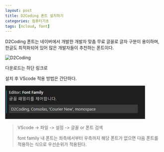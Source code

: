 ```yaml
---
layout: post
title: D2Coding 폰트 설치하기
categories: 컴퓨터기초
tags: [ncloud, font]
---
```


D2Coding 폰트는 네이버에서 개발한 개발자 맞춤 무료 글꼴로
글자 구분이 용이하며, 한글도 최적화되어 있어
많은 개발자들이 추천하는 폰트이다.

![D2Coding](https://cloud.githubusercontent.com/assets/6773678/19587983/8d1a2304-979d-11e6-8320-4e8f0546e716.JPG)

다운로드는 하단 링크로

<a href = "https://github.com/naver/d2codingfont" target = "_blank"></a>

설치 후 VScode 적용 방법은 간단하다.

<img src = "./d2coding.png" alt = "D2Coding">

> VScode -> 파일 -> 설정 -> 글꼴 or 폰트 검색
>
> font family 내 폰트는 좌측에서부터 우측까지 해당 폰트가 없으면 다음 폰트를 적용하는 식으로 우선순위가 적용된다.